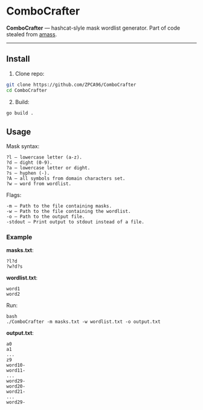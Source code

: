 # ComboCrafter

**ComboCrafter** — hashcat-slyle mask wordlist generator. Part of code stealed from [amass](https://github.com/owasp-amass/amass/commit/164bab3db1f464679f64fcdd93176bdb7f08d7c9).

---

## Install

1. Clone repo:

```bash
git clone https://github.com/ZPCA96/ComboCrafter
cd ComboCrafter
```

2. Build:

```bash
go build .
```

## Usage

Mask syntax:

```
?l — lowercase letter (a-z).
?d — dight (0-9).
?a — lowercase letter or dight.
?s — hyphen (-).
?A — all symbols from domain characters set.
?w — word from wordlist.
```

Flags:

```
-m — Path to the file containing masks.
-w — Path to the file containing the wordlist.
-o — Path to the output file.
-stdout — Print output to stdout instead of a file.
```

### Example

**masks.txt**:

```
?l?d
?w?d?s
```

**wordlist.txt**:

```
word1
word2
```

Run:

```
bash
./ComboCrafter -m masks.txt -w wordlist.txt -o output.txt
```

**output.txt**:

```
a0
a1
...
z9
word10-
word11-
...
word29-
word20-
word21-
...
word29-
```
